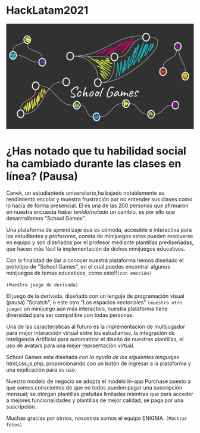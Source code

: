 # HackLatam2021

![SchoolGames](https://github.com/Kary-AG/HackLatam2021/blob/main/img/Games.png)

# ¿Has notado que tu habilidad social ha cambiado durante las clases en línea? (Pausa)

Canek, un estudiantede universitario,ha bajado notablemente su rendimiento escolar y muestra frustración por no entender sus clases como lo hacía de forma presencial. El es una de las 200 personas que afirmaron en nuestra encuesta *haber tenido/notado* un cambio, es por ello que desarrrollamos "School Games".

Una plataforma de aprendizaje que es cómoda, accesible e interactiva para  los estudiantes y profesores, consta de minijuegos estos pueden resolverse en equipo y son diseñados por el profesor mediante plantillas prediseñadas, que hacen más fácil la implementación de dichos minijuegos educativos.

Con la finalidad de dar a conocer nuestra plataforma hemos diseñado el prototipo de "School Games", en el cual puedes encontrar algunos minijuegos de temas educativos, como este!!```(con emoción)```

```(Muestra juego de derivada)```

El juego de la derivada, diseñado con un lenguje de programación visual (pausa) "Scratch", o este otro "Los espacios vectoriales" ```(muestra otro juego)``` un minijuego aún más interactivo, nuestra plataforma tiene diversidad para ser compatible con todas personas.

Una de las caracteristicas al futuro es la implementación de multijugador para mejor interacción virtual entre los estudiantes, la integración de Inteligencia Artificial para automatizar el diseño de nuestras plantillas, el uso de avatars para una mejor reprsentación virtual.

School Games esta diseñada *con la ayuda de los siguientes lenguajes* html,css,js,php, proporcionando con un botón de ingresar a la plataforma y una explicación para su uso.

Nuestro modelo de negocio se adopta el modelo In-app Purchase puesto a que somos conscientes de que no todos pueden pagar una suscripción mensual; se otorgan plantillas gratuitas limitadas mientras que para acceder a mejores funcionalidades  y plantillas de mejor calidad, se paga por una suscripción. 

Muchas gracias por oirnos, nosostros somos el equipo ENIGMA. ```(Mostrar fotos)```
